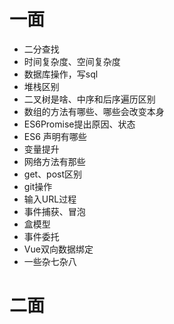 # 一面
+ 二分查找
+ 时间复杂度、空间复杂度
+ 数据库操作，写sql
+ 堆栈区别
+ 二叉树是啥、中序和后序遍历区别
+ 数组的方法有哪些、哪些会改变本身
+ ES6Promise提出原因、状态
+ ES6 声明有哪些
+ 变量提升
+ 网络方法有那些
+ get、post区别
+ git操作
+ 输入URL过程
+ 事件捕获、冒泡
+ 盒模型
+ 事件委托
+ Vue双向数据绑定
+ 一些杂七杂八

# 二面


